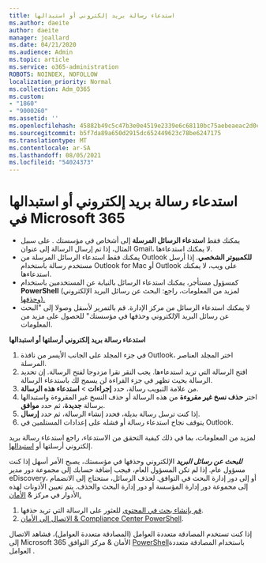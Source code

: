 ```yaml
---
title: استدعاء رسالة بريد إلكتروني أو استبدالها
ms.author: daeite
author: daeite
manager: joallard
ms.date: 04/21/2020
ms.audience: Admin
ms.topic: article
ms.service: o365-administration
ROBOTS: NOINDEX, NOFOLLOW
localization_priority: Normal
ms.collection: Adm_O365
ms.custom:
- "1860"
- "9000260"
ms.assetid: ''
ms.openlocfilehash: 45882b49c5c47b3e0e4519e2339e6c68110bc75aebeaeac2d0ccd009bdfa3f7e
ms.sourcegitcommit: b5f7da89a650d2915dc652449623c78be6247175
ms.translationtype: MT
ms.contentlocale: ar-SA
ms.lasthandoff: 08/05/2021
ms.locfileid: "54024373"
---
```

# <a name="recall-or-replace-an-email-message-in-microsoft-365"></a>استدعاء رسالة بريد إلكتروني أو استبدالها في Microsoft 365

- يمكنك فقط **استدعاء الرسائل المرسلة** إلى أشخاص في مؤسستك . على سبيل المثال، إذا تم إرسال الرسالة إلى عنوان Gmail، لا يمكنك استدعاءها.
- يمكنك فقط استدعاء الرسائل المرسلة من Outlook **للكمبيوتر الشخصي**. إذا أرسل مستخدم رسالة باستخدام Outlook for Mac أو Outlook على ويب، لا يمكنك استدعاءها.
- كمسؤول مستأجر، يمكنك استدعاء الرسائل بالنيابة عن المستخدمين باستخدام **PowerShell** (لمزيد من المعلومات، راجع: البحث عن رسائل البريد الإلكتروني [وحذفها).](https://docs.microsoft.com/microsoft-365/compliance/search-for-and-delete-messages-in-your-organization)
- لا يمكنك استدعاء الرسائل من مركز الإدارة. قم بالتمرير لأسفل وصولا إلى "البحث عن رسائل البريد الإلكتروني وحذفها في مؤسستك" للحصول على مزيد من المعلومات.

**استدعاء رسالة بريد إلكتروني أرسلتها أو استبدالها**

1. في جزء المجلد على الجانب الأيسر من نافذة Outlook، اختر المجلد العناصر المرسلة.
2. افتح الرسالة التي تريد استدعاءها. يجب النقر نقرا مزدوجا لفتح الرسالة. إن تحديد الرسالة بحيث تظهر في جزء القراءة لن يسمح لك باستدعاء الرسالة.
3. من علامة التبويب رسالة، حدد **إجراءات**  >  **استدعاء هذه الرسالة**.
4. اختر **حذف نسخ غير مقروءة** من هذه الرسالة أو حذف النسخ غير المقروءة واستبدالها برسالة **جديدة**، ثم حدد **موافق**.
5. إذا كنت ترسل رسالة بديلة، فحدد إنشاء الرسالة، ثم حدد **إرسال**.
6. يتوقف نجاح استدعاء رسالة أو فشله على إعدادات المستلمين في Outlook.

لمزيد من المعلومات، بما في ذلك كيفية التحقق من الاستدعاء، راجع استدعاء رسالة بريد إلكتروني أرسلتها أو [استبدالها](https://support.office.com/article/35027f88-d655-4554-b4f8-6c0729a723a0).

***للبحث عن رسائل البريد*** الإلكتروني وحذفها في مؤسستك، يصبح الأمر أسهل إذا كنت مسؤول عام. إذا لم تكن المسؤول العام، فيجب إضافة حسابك إلى مجموعة دور مدير eDiscovery، أو إلى دور إدارة البحث في التوافق. لحذف الرسائل، ستحتاج إلى الانضمام إلى مجموعة دور إدارة المؤسسة أو دور إدارة البحث والحذف. يتم تعيين الأذونات لهذه الأدوار في مركز & [الأمان.](https://protection.office.com/)

1. [قم بإنشاء بحث في المحتوى](https://docs.microsoft.com/microsoft-365/compliance/content-search) للعثور على الرسالة التي تريد حذفها.
2. [الاتصال إلى الأمان & Compliance Center PowerShell](https://docs.microsoft.com/powershell/exchange/office-365-scc/connect-to-scc-powershell/connect-to-scc-powershell).

إذا كنت تستخدم المصادقة متعددة العوامل (المصادقة متعددة العوامل)، فشاهد الاتصال إلى Microsoft 365 الأمان & مركز التوافق [PowerShell](https://docs.microsoft.com/powershell/exchange/office-365-scc/connect-to-scc-powershell/mfa-connect-to-scc-powershell)باستخدام المصادقة متعددة العوامل .
